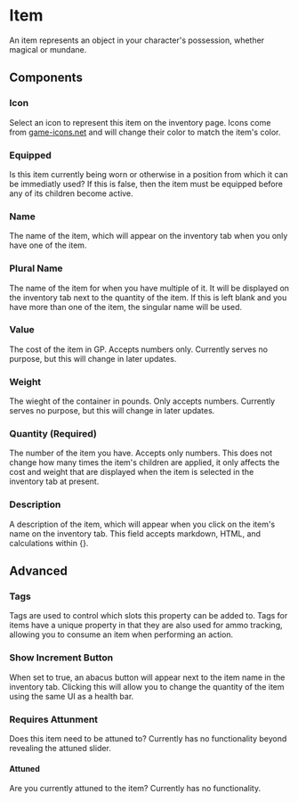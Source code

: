 # Item

An item represents an object in your character's possession, whether magical or mundane.

## Components

### Icon

Select an icon to represent this item on the inventory page. Icons come from [game-icons.net](https://game-icons.net) and will change their color to match the item's color.

### Equipped

Is this item currently being worn or otherwise in a position from which it can be immediatly used? If this is false, then the item must be equipped before any of its children become active.

### Name

The name of the item, which will appear on the inventory tab when you only have one of the item.

### Plural Name

The name of the item for when you have multiple of it. It will be displayed on the inventory tab next to the quantity of the item. If this is left blank and you have more than one of the item, the singular name will be used.

### Value

The cost of the item in GP. Accepts numbers only. Currently serves no purpose, but this will change in later updates.

### Weight

The wieght of the container in pounds. Only accepts numbers. Currently serves no purpose, but this will change in later updates.

### Quantity \(Required\)

The number of the item you have. Accepts only numbers. This does not change how many times the item's children are applied, it only affects the cost and weight that are displayed when the item is selected in the inventory tab at present.

### Description

A description of the item, which will appear when you click on the item's name on the inventory tab. This field accepts markdown, HTML, and calculations within {}.

## Advanced

### Tags

Tags are used to control which slots this property can be added to. Tags for items have a unique property in that they are also used for ammo tracking, allowing you to consume an item when performing an action.

### Show Increment Button

When set to true, an abacus button will appear next to the item name in the inventory tab. Clicking this will allow you to change the quantity of the item using the same UI as a health bar.

### Requires Attunment

Does this item need to be attuned to? Currently has no functionality beyond revealing the attuned slider.

#### Attuned

Are you currently attuned to the item? Currently has no functionality.
